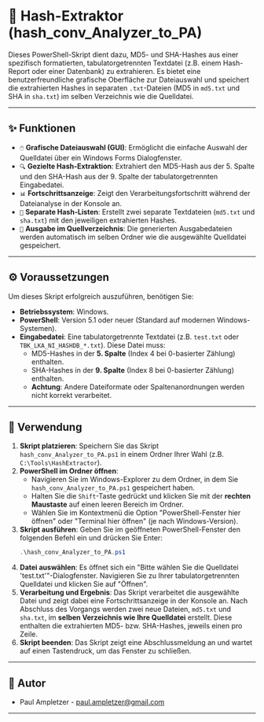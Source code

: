 # 🔑 Hash-Extraktor (hash_conv_Analyzer_to_PA)

Dieses PowerShell-Skript dient dazu, MD5- und SHA-Hashes aus einer spezifisch formatierten, tabulatorgetrennten Textdatei (z.B. einem Hash-Report oder einer Datenbank) zu extrahieren. Es bietet eine benutzerfreundliche grafische Oberfläche zur Dateiauswahl und speichert die extrahierten Hashes in separaten `.txt`-Dateien (MD5 in `md5.txt` und SHA in `sha.txt`) im selben Verzeichnis wie die Quelldatei.

---

## ✨ Funktionen

* `🖱️` **Grafische Dateiauswahl (GUI)**: Ermöglicht die einfache Auswahl der Quelldatei über ein Windows Forms Dialogfenster.
* `🔍` **Gezielte Hash-Extraktion**: Extrahiert den MD5-Hash aus der 5. Spalte und den SHA-Hash aus der 9. Spalte der tabulatorgetrennten Eingabedatei.
* `📊` **Fortschrittsanzeige**: Zeigt den Verarbeitungsfortschritt während der Dateianalyse in der Konsole an.
* `💾` **Separate Hash-Listen**: Erstellt zwei separate Textdateien (`md5.txt` und `sha.txt`) mit den jeweiligen extrahierten Hashes.
* `📁` **Ausgabe im Quellverzeichnis**: Die generierten Ausgabedateien werden automatisch im selben Ordner wie die ausgewählte Quelldatei gespeichert.

---

## ⚙️ Voraussetzungen

Um dieses Skript erfolgreich auszuführen, benötigen Sie:

* **Betriebssystem**: Windows.
* **PowerShell**: Version 5.1 oder neuer (Standard auf modernen Windows-Systemen).
* **Eingabedatei**: Eine tabulatorgetrennte Textdatei (z.B. `test.txt` oder `TBK_LKA_NI_HASHDB_*.txt`). Diese Datei muss:
    * MD5-Hashes in der **5. Spalte** (Index 4 bei 0-basierter Zählung) enthalten.
    * SHA-Hashes in der **9. Spalte** (Index 8 bei 0-basierter Zählung) enthalten.
    * **Achtung**: Andere Dateiformate oder Spaltenanordnungen werden nicht korrekt verarbeitet.

---

## 🚀 Verwendung

1.  **Skript platzieren**: Speichern Sie das Skript `hash_conv_Analyzer_to_PA.ps1` in einem Ordner Ihrer Wahl (z.B. `C:\Tools\HashExtractor`).
2.  **PowerShell im Ordner öffnen**:
    * Navigieren Sie im Windows-Explorer zu dem Ordner, in dem Sie `hash_conv_Analyzer_to_PA.ps1` gespeichert haben.
    * Halten Sie die `Shift`-Taste gedrückt und klicken Sie mit der **rechten Maustaste** auf einen leeren Bereich im Ordner.
    * Wählen Sie im Kontextmenü die Option "PowerShell-Fenster hier öffnen" oder "Terminal hier öffnen" (je nach Windows-Version).
3.  **Skript ausführen**: Geben Sie im geöffneten PowerShell-Fenster den folgenden Befehl ein und drücken Sie Enter:
    ```powershell
    .\hash_conv_Analyzer_to_PA.ps1
    ```
4.  **Datei auswählen**: Es öffnet sich ein "Bitte wählen Sie die Quelldatei 'test.txt'"-Dialogfenster. Navigieren Sie zu Ihrer tabulatorgetrennten Quelldatei und klicken Sie auf "Öffnen".
5.  **Verarbeitung und Ergebnis**: Das Skript verarbeitet die ausgewählte Datei und zeigt dabei eine Fortschrittsanzeige in der Konsole an. Nach Abschluss des Vorgangs werden zwei neue Dateien, `md5.txt` und `sha.txt`, im **selben Verzeichnis wie Ihre Quelldatei** erstellt. Diese enthalten die extrahierten MD5- bzw. SHA-Hashes, jeweils einen pro Zeile.
6.  **Skript beenden**: Das Skript zeigt eine Abschlussmeldung an und wartet auf einen Tastendruck, um das Fenster zu schließen.

---

## 👤 Autor

* Paul Ampletzer - paul.ampletzer@gmail.com

---
